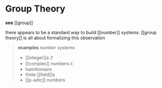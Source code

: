 # Group Theory

**see** [[group]]

there appears to be a standard way to build [[number]] systems. [[group theory]] is all about formalizing this observation

> **examples** _number systems_
>
> - [[integer]]s $\mathbb Z$
> - [[complex]] numbers $\mathbb C$
> - hamiltonians
> - finite [[field]]s
> - [[p-adic]] numbers
